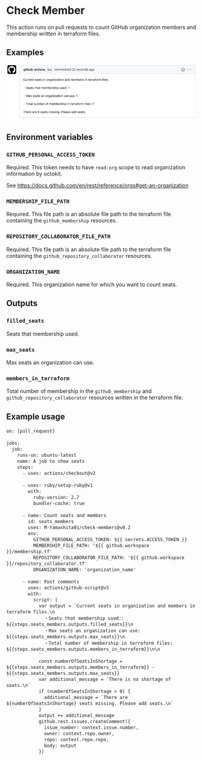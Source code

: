 # Check Member

This action runs on pull requests to count GitHub organization members and membership written in terraform files.

## Examples
![Example comment made by the action](./examples/images/example-github-pr-check.png)

## Environment variables

### `GITHUB_PERSONAL_ACCESS_TOKEN`
Required. This token needs to have `read:org` scope to read organization information by octokit.

See https://docs.github.com/en/rest/reference/orgs#get-an-organization

### `MEMBERSHIP_FILE_PATH`
Required. This file path is an absolute file path to the terraform file containing the `github_membership` resources.

### `REPOSITORY_COLLABORATOR_FILE_PATH`
Required. This file path is an absolute file path to the terraform file containing the `github_repository_collaborator` resources.

### `ORGANIZATION_NAME`
Required. This organization name for which you want to count seats.

## Outputs
### `filled_seats`
Seats that membership used.
### `max_seats`
Max seats an organization can use.

### `members_in_terraform`
Total number of membership in the `github_membership` and `github_repository_collaborator` resources written in the terraform file.

## Example usage

```
on: [pull_request]

jobs:
  job:
    runs-on: ubuntu-latest
    name: A job to show seats
    steps:
      - uses: actions/checkout@v2

      - uses: ruby/setup-ruby@v1
        with:
          ruby-version: 2.7
          bundler-cache: true

      - name: Count seats and members
        id: seats_members
        uses: M-Yamashita01/check-members@v0.2
        env:
          GITHUB_PERSONAL_ACCESS_TOKEN: ${{ secrets.ACCESS_TOKEN }}
          MEMBERSHIP_FILE_PATH: '${{ github.workspace }}/membership.tf' 
          REPOSITORY_COLLABORATOR_FILE_PATH: '${{ github.workspace }}/repository_collaborator.tf'
          ORGANIZATION_NAME: 'organization_name'

      - name: Post comments
        uses: actions/github-script@v5
        with:
          script: |
            var output = `Current seats in organization and members in terraform files.\n
              ・Seats that membership used:: ${{steps.seats_members.outputs.filled_seats}}\n
              ・Max seats an organization can use: ${{steps.seats_members.outputs.max_seats}}\n
              ・Total number of membership in terraform files: ${{steps.seats_members.outputs.members_in_terraform}}\n\n
            `
            const numberOfSeatsInShortage = ${{steps.seats_members.outputs.members_in_terraform}} - ${{steps.seats_members.outputs.max_seats}}
            var additional_message = `There is no shortage of seats.\n`
            if (numberOfSeatsInShortage > 0) {
              additional_message = `There are ${numberOfSeatsInShortage} seats missing. Please add seats.\n`
            }
            output += additional_message
            github.rest.issues.createComment({
              issue_number: context.issue.number,
              owner: context.repo.owner,
              repo: context.repo.repo,
              body: output
            })
```
